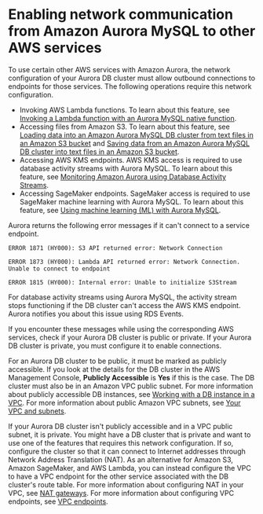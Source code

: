# Enabling network communication from Amazon Aurora MySQL to other AWS services<a name="AuroraMySQL.Integrating.Authorizing.Network"></a>

To use certain other AWS services with Amazon Aurora, the network configuration of your Aurora DB cluster must allow outbound connections to endpoints for those services\. The following operations require this network configuration\.
+  Invoking AWS Lambda functions\. To learn about this feature, see [Invoking a Lambda function with an Aurora MySQL native function](AuroraMySQL.Integrating.Lambda.md#AuroraMySQL.Integrating.NativeLambda)\. 
+  Accessing files from Amazon S3\. To learn about this feature, see [Loading data into an Amazon Aurora MySQL DB cluster from text files in an Amazon S3 bucket](AuroraMySQL.Integrating.LoadFromS3.md) and [Saving data from an Amazon Aurora MySQL DB cluster into text files in an Amazon S3 bucket](AuroraMySQL.Integrating.SaveIntoS3.md)\. 
+  Accessing AWS KMS endpoints\. AWS KMS access is required to use database activity streams with Aurora MySQL\. To learn about this feature, see [Monitoring Amazon Aurora using Database Activity Streams](DBActivityStreams.md)\. 
+  Accessing SageMaker endpoints\. SageMaker access is required to use SageMaker machine learning with Aurora MySQL\. To learn about this feature, see [Using machine learning \(ML\) with Aurora MySQL](mysql-ml.md)\. 

Aurora returns the following error messages if it can't connect to a service endpoint\.

```
ERROR 1871 (HY000): S3 API returned error: Network Connection
```

```
ERROR 1873 (HY000): Lambda API returned error: Network Connection. Unable to connect to endpoint
```

```
ERROR 1815 (HY000): Internal error: Unable to initialize S3Stream
```

 For database activity streams using Aurora MySQL, the activity stream stops functioning if the DB cluster can't access the AWS KMS endpoint\. Aurora notifies you about this issue using RDS Events\. 

If you encounter these messages while using the corresponding AWS services, check if your Aurora DB cluster is public or private\. If your Aurora DB cluster is private, you must configure it to enable connections\.

For an Aurora DB cluster to be public, it must be marked as publicly accessible\. If you look at the details for the DB cluster in the AWS Management Console, **Publicly Accessible** is **Yes** if this is the case\. The DB cluster must also be in an Amazon VPC public subnet\. For more information about publicly accessible DB instances, see [Working with a DB instance in a VPC](USER_VPC.WorkingWithRDSInstanceinaVPC.md)\. For more information about public Amazon VPC subnets, see [Your VPC and subnets](https://docs.aws.amazon.com/vpc/latest/userguide/VPC_Subnets.html)\.

If your Aurora DB cluster isn't publicly accessible and in a VPC public subnet, it is private\. You might have a DB cluster that is private and want to use one of the features that requires this network configuration\. If so, configure the cluster so that it can connect to Internet addresses through Network Address Translation \(NAT\)\. As an alternative for Amazon S3, Amazon SageMaker, and AWS Lambda, you can instead configure the VPC to have a VPC endpoint for the other service associated with the DB cluster's route table\. For more information about configuring NAT in your VPC, see [NAT gateways](https://docs.aws.amazon.com/vpc/latest/userguide/vpc-nat-gateway.html)\. For more information about configuring VPC endpoints, see [VPC endpoints](https://docs.aws.amazon.com/vpc/latest/userguide/vpc-endpoints.html)\. 